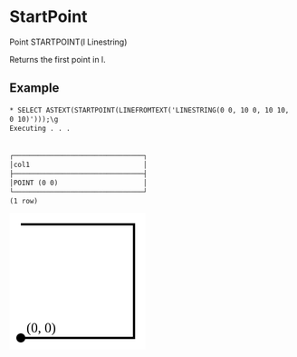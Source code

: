 # StartPoint #

Point STARTPOINT(l Linestring)

Returns the first point in l.

## Example ##

    * SELECT ASTEXT(STARTPOINT(LINEFROMTEXT('LINESTRING(0 0, 10 0, 10 10, 0 10)')));\g
    Executing . . .


    ┌────────────────────────────────┐
    │col1                            │
    ├────────────────────────────────┤
    │POINT (0 0)                     │
    └────────────────────────────────┘
    (1 row)

![StartPoint](startpoint.svg)
